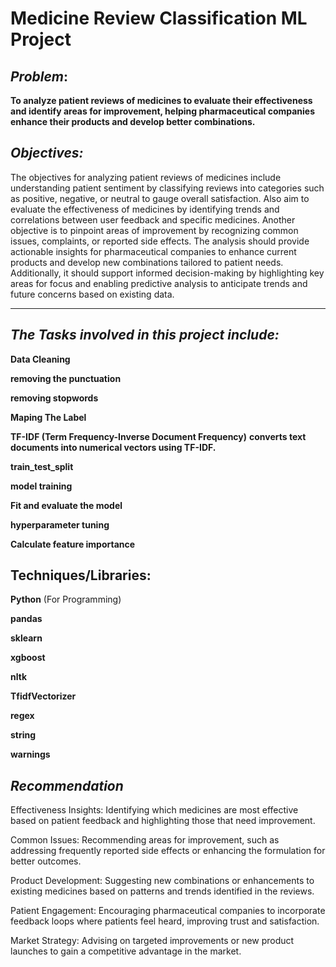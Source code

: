 # Medicine Review Classification ML Project



## ***Problem***:

**To analyze patient reviews of medicines to evaluate their effectiveness and identify areas for improvement, helping pharmaceutical companies enhance their products and develop better combinations.**



## ***Objectives:***

The objectives for analyzing patient reviews of medicines include understanding patient sentiment by classifying reviews into categories such as positive, negative, or neutral to gauge overall satisfaction. Also aim to evaluate the effectiveness of medicines by identifying trends and correlations between user feedback and specific medicines. Another objective is to pinpoint areas of improvement by recognizing common issues, complaints, or reported side effects. The analysis should provide actionable insights for pharmaceutical companies to enhance current products and develop new combinations tailored to patient needs. Additionally, it should support informed decision-making by highlighting key areas for focus and enabling predictive analysis to anticipate trends and future concerns based on existing data.

---





## ***The Tasks involved in this project include:***

**Data Cleaning**

**removing the punctuation**

**removing stopwords**

**Maping The Label**

**TF-IDF (Term Frequency-Inverse Document Frequency)** ****converts text documents into numerical vectors using TF-IDF.****

**train_test_split**

**model training**

**Fit and evaluate the model**

**hyperparameter tuning**

**Calculate feature importance**



## Techniques/Libraries:

**Python** (For Programming)

**pandas**

**sklearn**

**xgboost**

**nltk**

**TfidfVectorizer**

**regex**

**string**

**warnings**






## ***Recommendation***

Effectiveness Insights: Identifying which medicines are most effective based on patient feedback and highlighting those that need improvement.

Common Issues: Recommending areas for improvement, such as addressing frequently reported side effects or enhancing the formulation for better outcomes.

Product Development: Suggesting new combinations or enhancements to existing medicines based on patterns and trends identified in the reviews.

Patient Engagement: Encouraging pharmaceutical companies to incorporate feedback loops where patients feel heard, improving trust and satisfaction.

Market Strategy: Advising on targeted improvements or new product launches to gain a competitive advantage in the market.







